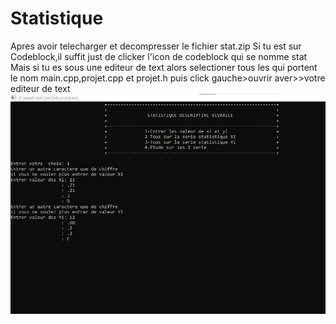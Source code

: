 # Statistique
  Apres avoir telecharger  et decompresser le fichier stat.zip
  Si tu est sur Codeblock,il suffit just de clicker l'icon de codeblock
  qui se nomme stat 
  Mais si tu es sous une editeur de text alors selectioner tous
  les qui portent le nom main.cpp,projet.cpp et projet.h 
  puis click gauche>ouvrir aver>>votre editeur de text
![This is an image](https://github.com/NirinaMickael/Statistique/blob/main/Annotation%202021-10-26%20133254.png)
